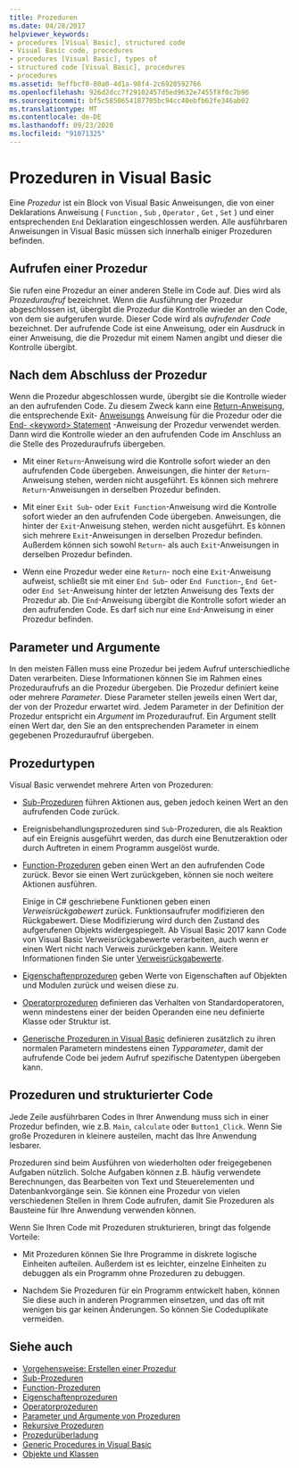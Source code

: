 ```yaml
---
title: Prozeduren
ms.date: 04/28/2017
helpviewer_keywords:
- procedures [Visual Basic], structured code
- Visual Basic code, procedures
- procedures [Visual Basic], types of
- structured code [Visual Basic], procedures
- procedures
ms.assetid: 9effbcf0-80a0-4d1a-98f4-2c6920592766
ms.openlocfilehash: 926d2dcc7f29102457d5ed9632e7455f8f0c7b96
ms.sourcegitcommit: bf5c5850654187705bc94cc40ebfb62fe346ab02
ms.translationtype: MT
ms.contentlocale: de-DE
ms.lasthandoff: 09/23/2020
ms.locfileid: "91071325"
---
```

# <a name="procedures-in-visual-basic"></a>Prozeduren in Visual Basic

Eine *Prozedur* ist ein Block von Visual Basic Anweisungen, die von einer Deklarations Anweisung ( `Function` , `Sub` , `Operator` , `Get` , `Set` ) und einer entsprechenden `End` Deklaration eingeschlossen werden. Alle ausführbaren Anweisungen in Visual Basic müssen sich innerhalb einiger Prozeduren befinden.  
  
## <a name="calling-a-procedure"></a>Aufrufen einer Prozedur  

 Sie rufen eine Prozedur an einer anderen Stelle im Code auf. Dies wird als *Prozeduraufruf* bezeichnet. Wenn die Ausführung der Prozedur abgeschlossen ist, übergibt die Prozedur die Kontrolle wieder an den Code, von dem sie aufgerufen wurde. Dieser Code wird als *aufrufender Code* bezeichnet. Der aufrufende Code ist eine Anweisung, oder ein Ausdruck in einer Anweisung, die die Prozedur mit einem Namen angibt und dieser die Kontrolle übergibt.  
  
## <a name="returning-from-a-procedure"></a>Nach dem Abschluss der Prozedur  

 Wenn die Prozedur abgeschlossen wurde, übergibt sie die Kontrolle wieder an den aufrufenden Code. Zu diesem Zweck kann eine [Return-Anweisung](../../../language-reference/statements/return-statement.md), die entsprechende Exit- [Anweisungs](../../../language-reference/statements/exit-statement.md) Anweisung für die Prozedur oder die [End- \<keyword> Statement](../../../language-reference/statements/end-keyword-statement.md) -Anweisung der Prozedur verwendet werden. Dann wird die Kontrolle wieder an den aufrufenden Code im Anschluss an die Stelle des Prozeduraufrufs übergeben.  
  
- Mit einer `Return`-Anweisung wird die Kontrolle sofort wieder an den aufrufenden Code übergeben. Anweisungen, die hinter der `Return`-Anweisung stehen, werden nicht ausgeführt. Es können sich mehrere `Return`-Anweisungen in derselben Prozedur befinden.  
  
- Mit einer `Exit Sub`- oder `Exit Function`-Anweisung wird die Kontrolle sofort wieder an den aufrufenden Code übergeben. Anweisungen, die hinter der `Exit`-Anweisung stehen, werden nicht ausgeführt. Es können sich mehrere `Exit`-Anweisungen in derselben Prozedur befinden. Außerdem können sich sowohl `Return`- als auch `Exit`-Anweisungen in derselben Prozedur befinden.  
  
- Wenn eine Prozedur weder eine `Return`- noch eine `Exit`-Anweisung aufweist, schließt sie mit einer `End Sub`- oder `End Function`-, `End Get`- oder `End Set`-Anweisung hinter der letzten Anweisung des Texts der Prozedur ab. Die `End`-Anweisung übergibt die Kontrolle sofort wieder an den aufrufenden Code. Es darf sich nur eine `End`-Anweisung in einer Prozedur befinden.  
  
## <a name="parameters-and-arguments"></a>Parameter und Argumente  

 In den meisten Fällen muss eine Prozedur bei jedem Aufruf unterschiedliche Daten verarbeiten. Diese Informationen können Sie im Rahmen eines Prozeduraufrufs an die Prozedur übergeben. Die Prozedur definiert keine oder mehrere *Parameter*. Diese Parameter stellen jeweils einen Wert dar, der von der Prozedur erwartet wird. Jedem Parameter in der Definition der Prozedur entspricht ein *Argument* im Prozeduraufruf. Ein Argument stellt einen Wert dar, den Sie an den entsprechenden Parameter in einem gegebenen Prozeduraufruf übergeben.  
  
## <a name="types-of-procedures"></a>Prozedurtypen  

 Visual Basic verwendet mehrere Arten von Prozeduren:  
  
- [Sub-Prozeduren](./sub-procedures.md) führen Aktionen aus, geben jedoch keinen Wert an den aufrufenden Code zurück.  
  
- Ereignisbehandlungsprozeduren sind `Sub`-Prozeduren, die als Reaktion auf ein Ereignis ausgeführt werden, das durch eine Benutzeraktion oder durch Auftreten in einem Programm ausgelöst wurde.  
  
- [Function-Prozeduren](./function-procedures.md) geben einen Wert an den aufrufenden Code zurück. Bevor sie einen Wert zurückgeben, können sie noch weitere Aktionen ausführen.

    Einige in C# geschriebene Funktionen geben einen *Verweisrückgabewert* zurück. Funktionsaufrufer modifizieren den Rückgabewert. Diese Modifizierung wird durch den Zustand des aufgerufenen Objekts widergespiegelt. Ab Visual Basic 2017 kann Code von Visual Basic Verweisrückgabewerte verarbeiten, auch wenn er einen Wert nicht nach Verweis zurückgeben kann. Weitere Informationen finden Sie unter [Verweisrückgabewerte](ref-return-values.md).
  
- [Eigenschaftenprozeduren](./property-procedures.md) geben Werte von Eigenschaften auf Objekten und Modulen zurück und weisen diese zu.  
  
- [Operatorprozeduren](./operator-procedures.md) definieren das Verhalten von Standardoperatoren, wenn mindestens einer der beiden Operanden eine neu definierte Klasse oder Struktur ist.  
  
- [Generische Prozeduren in Visual Basic](../data-types/generic-procedures.md) definieren zusätzlich zu ihren normalen Parametern mindestens einen *Typparameter*, damit der aufrufende Code bei jedem Aufruf spezifische Datentypen übergeben kann.  
  
## <a name="procedures-and-structured-code"></a>Prozeduren und strukturierter Code  

 Jede Zeile ausführbaren Codes in Ihrer Anwendung muss sich in einer Prozedur befinden, wie z.B. `Main`, `calculate` oder `Button1_Click`. Wenn Sie große Prozeduren in kleinere austeilen, macht das Ihre Anwendung lesbarer.  
  
 Prozeduren sind beim Ausführen von wiederholten oder freigegebenen Aufgaben nützlich. Solche Aufgaben können z.B. häufig verwendete Berechnungen, das Bearbeiten von Text und Steuerelementen und Datenbankvorgänge sein. Sie können eine Prozedur von vielen verschiedenen Stellen in Ihrem Code aufrufen, damit Sie Prozeduren als Bausteine für Ihre Anwendung verwenden können.  
  
 Wenn Sie Ihren Code mit Prozeduren strukturieren, bringt das folgende Vorteile:  
  
- Mit Prozeduren können Sie Ihre Programme in diskrete logische Einheiten aufteilen. Außerdem ist es leichter, einzelne Einheiten zu debuggen als ein Programm ohne Prozeduren zu debuggen.  
  
- Nachdem Sie Prozeduren für ein Programm entwickelt haben, können Sie diese auch in anderen Programmen einsetzen, und das oft mit wenigen bis gar keinen Änderungen. So können Sie Codeduplikate vermeiden.  
  
## <a name="see-also"></a>Siehe auch

- [Vorgehensweise: Erstellen einer Prozedur](./how-to-create-a-procedure.md)
- [Sub-Prozeduren](./sub-procedures.md)
- [Function-Prozeduren](./function-procedures.md)
- [Eigenschaftenprozeduren](./property-procedures.md)
- [Operatorprozeduren](./operator-procedures.md)
- [Parameter und Argumente von Prozeduren](./procedure-parameters-and-arguments.md)
- [Rekursive Prozeduren](./recursive-procedures.md)
- [Prozedurüberladung](./procedure-overloading.md)
- [Generic Procedures in Visual Basic](../data-types/generic-procedures.md)
- [Objekte und Klassen](../objects-and-classes/index.md)
